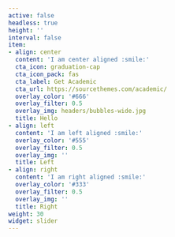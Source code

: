 ```yaml
---
active: false
headless: true
height: ''
interval: false
item:
- align: center
  content: 'I am center aligned :smile:'
  cta_icon: graduation-cap
  cta_icon_pack: fas
  cta_label: Get Academic
  cta_url: https://sourcethemes.com/academic/
  overlay_color: '#666'
  overlay_filter: 0.5
  overlay_img: headers/bubbles-wide.jpg
  title: Hello
- align: left
  content: 'I am left aligned :smile:'
  overlay_color: '#555'
  overlay_filter: 0.5
  overlay_img: ''
  title: Left
- align: right
  content: 'I am right aligned :smile:'
  overlay_color: '#333'
  overlay_filter: 0.5
  overlay_img: ''
  title: Right
weight: 30
widget: slider
---
```


